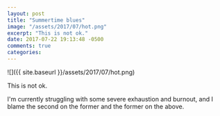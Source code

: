```yaml
---
layout: post
title: "Summertime blues"
image: "/assets/2017/07/hot.png"
excerpt: "This is not ok."
date: 2017-07-22 19:13:48 -0500
comments: true
categories: 
---
```


![]({{ site.baseurl }}/assets/2017/07/hot.png)

This is not ok.

I'm currently struggling with some severe exhaustion and burnout, and I blame the second on the former and the former on the above.
